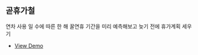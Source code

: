 ## 곧휴가철
연차 사용 일 수에 따른 한 해 꿀연휴 기간을 미리 예측해보고 늦기 전에 휴가계획 세우기

* [View Demo](https://framer.cloud/NoKuM/)
